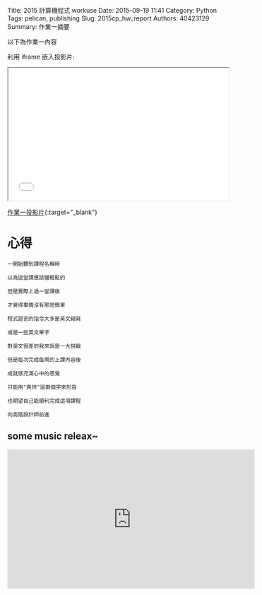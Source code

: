 Title: 2015 計算機程式 workuse
Date: 2015-09-19 11:41
Category: Python
Tags: pelican, publishing
Slug: 2015cp_hw_report
Authors: 40423129
Summary: 作業一摘要

以下為作業一內容

利用 iframe 嵌入投影片:

<iframe src="40423129_cp_report_p.html" width="500" height="300"></iframe>

[作業一投影片](40423129_cp_report_p.html){:target="_blank"}

心得
============

    一開始聽到課程名稱時
    
    以為這堂課應該蠻輕鬆的
    
    但是實際上過一堂課後
    
    才覺得事情沒有那麼簡單
    
    程式語言的指令大多是英文縮寫
    
    或是一些英文單字
    
    對英文很差的我來說是一大挑戰
    
    但是每次完成每周的上課內容後
    
    成就感充滿心中的感覺 
    
    只能用"爽快"這兩個字來形容
    
    也期望自己能順利完成這項課程
    
    向高階設計師前進
    
some music releax~
------------
    
<iframe width="560" height="315" src="https://www.youtube.com/embed/1YoxenOJsfw?rel=0" frameborder="0" allowfullscreen></iframe></p>